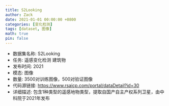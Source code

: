 ```yaml
---
title: S2Looking
author: Zack
date: 2021-01-01 00:00:00 +0800
categories: [变化检测]
tags: [dataset, 图像]
math: true
pin: false
---
```

- 数据集名称: S2Looking
- 任务: 遥感变化检测 建筑物
- 发布时间: 2021
- 模态: 图像
- 数量: 3500对训练图像，500对验证图像
- 代码源链接: https://www.rsaicp.com/portal/dataDetail?id=30
- 详细描述: 包含1种类型的遥感地物类型，提取自国产自主产权系列卫星，由中科院于2021年发布
